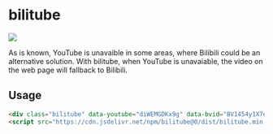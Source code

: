 # bilitube

[![](https://data.jsdelivr.com/v1/package/npm/bilitube/badge/all)](https://www.jsdelivr.com/package/npm/bilitube)

As is known, YouTube is unavaible in some areas, where Bilibili could be an alternative solution. With bilitube, when YouTube is unavaiable, the video on the web page will fallback to Bilibili.

## Usage

```html
<div class="bilitube" data-youtube="diWEMGDKx9g" data-bvid="BV1454y1X7et">Loading...</div>
<script src="https://cdn.jsdelivr.net/npm/bilitube@0/dist/bilitube.min.js" defer></script>
```


